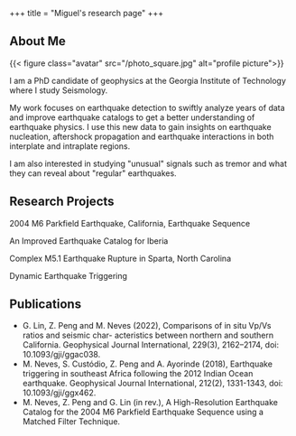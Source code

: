 +++
title = "Miguel's research page"
+++

## About Me

{{< figure class="avatar" src="/photo_square.jpg" alt="profile picture">}}

I am a PhD candidate of geophysics at the Georgia Institute of Technology where I study Seismology.

My work focuses on earthquake detection to swiftly analyze years of data and improve earthquake catalogs to get a better understanding of earthquake physics. I use this new data to gain insights on earthquake nucleation, aftershock propagation and earthquake interactions in both interplate and intraplate regions.

I am also interested in studying "unusual" signals such as tremor and what they can reveal about "regular" earthquakes.

## Research Projects

2004 M6 Parkfield Earthquake, California, Earthquake Sequence

An Improved Earthquake Catalog for Iberia

Complex M5.1 Earthquake Rupture in Sparta, North Carolina

Dynamic Earthquake Triggering

## Publications

+ G. Lin, Z. Peng and M. Neves (2022), Comparisons of in situ Vp/Vs ratios and seismic char- acteristics between northern and southern California. Geophysical Journal International, 229(3), 2162–2174, doi: 10.1093/gji/ggac038.
+ M. Neves, S. Custódio, Z. Peng and A. Ayorinde (2018), Earthquake triggering in southeast Africa following the 2012 Indian Ocean earthquake. Geophysical Journal International, 212(2), 1331-1343, doi: 10.1093/gji/ggx462.
+ M. Neves, Z. Peng and G. Lin (in rev.), A High-Resolution Earthquake Catalog for the 2004 M6 Parkfield Earthquake Sequence using a Matched Filter Technique.
